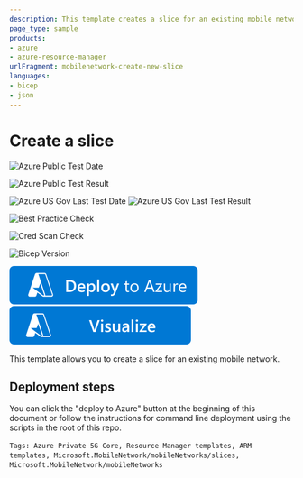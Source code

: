 ```yaml
---
description: This template creates a slice for an existing mobile network.
page_type: sample
products:
- azure
- azure-resource-manager
urlFragment: mobilenetwork-create-new-slice
languages:
- bicep
- json
---
```

# Create a slice

![Azure Public Test Date](https://azurequickstartsservice.blob.core.windows.net/badges/quickstarts/microsoft.mobilenetwork/mobilenetwork-create-new-slice/PublicLastTestDate.svg)

![Azure Public Test Result](https://azurequickstartsservice.blob.core.windows.net/badges/quickstarts/microsoft.mobilenetwork/mobilenetwork-create-new-slice/PublicDeployment.svg)

![Azure US Gov Last Test Date](https://azurequickstartsservice.blob.core.windows.net/badges/quickstarts/microsoft.mobilenetwork/mobilenetwork-create-new-slice/FairfaxLastTestDate.svg)
![Azure US Gov Last Test Result](https://azurequickstartsservice.blob.core.windows.net/badges/quickstarts/microsoft.mobilenetwork/mobilenetwork-create-new-slice/FairfaxDeployment.svg)

![Best Practice Check](https://azurequickstartsservice.blob.core.windows.net/badges/quickstarts/microsoft.mobilenetwork/mobilenetwork-create-new-slice/BestPracticeResult.svg)

![Cred Scan Check](https://azurequickstartsservice.blob.core.windows.net/badges/quickstarts/microsoft.mobilenetwork/mobilenetwork-create-new-slice/CredScanResult.svg)

![Bicep Version](https://azurequickstartsservice.blob.core.windows.net/badges/quickstarts/microsoft.mobilenetwork/mobilenetwork-create-new-slice/BicepVersion.svg)

[![Deploy To Azure](https://raw.githubusercontent.com/Azure/azure-quickstart-templates/master/1-CONTRIBUTION-GUIDE/images/deploytoazure.svg?sanitize=true)](https://portal.azure.com/#create/Microsoft.Template/uri/https%3A%2F%2Fraw.githubusercontent.com%2FAzure%2Fazure-quickstart-templates%2Fmaster%2Fquickstarts%2Fmicrosoft.mobilenetwork%2Fmobilenetwork-create-new-slice%2Fazuredeploy.json)
[![Visualize](https://raw.githubusercontent.com/Azure/azure-quickstart-templates/master/1-CONTRIBUTION-GUIDE/images/visualizebutton.svg?sanitize=true)](http://armviz.io/#/?load=https%3A%2F%2Fraw.githubusercontent.com%2FAzure%2Fazure-quickstart-templates%2Fmaster%2Fquickstarts%2Fmicrosoft.mobilenetwork%2Fmobilenetwork-create-new-slice%2Fazuredeploy.json)

This template allows you to create a slice for an existing mobile network.

## Deployment steps

You can click the "deploy to Azure" button at the beginning of this document or follow the instructions for command line deployment using the scripts in the root of this repo.

`Tags: Azure Private 5G Core, Resource Manager templates, ARM templates, Microsoft.MobileNetwork/mobileNetworks/slices, Microsoft.MobileNetwork/mobileNetworks`
